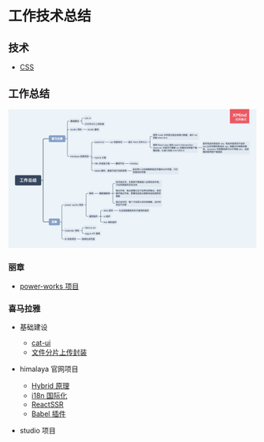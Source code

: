 # 工作技术总结

## 技术

- [CSS](./技术/CSS/CSS.md)

## 工作总结

<img src="./assets/工作总结.png">

### 丽章

- [power-works 项目](./丽章/power-works项目.md)

### 喜马拉雅

- 基础建设

  - [cat-ui](./喜马拉雅/基础建设/cat-ui.md)
  - [文件分片上传封装](./喜马拉雅/基础建设/文件分片上传封装.md)

- himalaya 官网项目

  - [Hybrid 原理](./喜马拉雅/himalaya官网项目/Hybrid原理.md)
  - [i18n 国际化](./喜马拉雅/himalaya官网项目/i18n国际化.md)
  - [ReactSSR](./喜马拉雅/himalaya官网项目/ReactSSR.md)
  - [Babel 插件](./喜马拉雅/himalaya官网项目/babel插件.md)

- studio 项目

